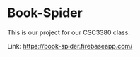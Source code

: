 # Book-Spider
This is our project for our CSC3380 class. 

Link: https://book-spider.firebaseapp.com/
